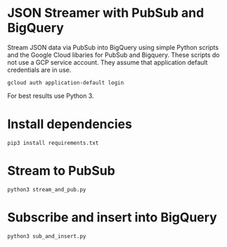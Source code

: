 # JSON Streamer with PubSub and BigQuery

Stream JSON data via PubSub into BigQuery using simple Python scripts and the Google Cloud libaries for PubSub and Bigquery. These scripts do not use a GCP service account. They assume that application default credentials are in use.

```
gcloud auth application-default login
```
  
For best results use Python 3.

# Install dependencies

```
pip3 install requirements.txt
```

# Stream to PubSub

```
python3 stream_and_pub.py
```

# Subscribe and insert into BigQuery

```
python3 sub_and_insert.py
```
